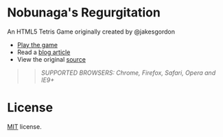 Nobunaga's Regurgitation
========================

An HTML5 Tetris Game originally created by @jakesgordon

 * [Play the game](http://sandbox.deafinbothears.com/gintama-tetris/)
 * Read a [blog article](http://codeincomplete.com/posts/2011/10/10/javascript_tetris/)
 * View the original [source](https://github.com/jakesgordon/javascript-tetris)

>> _*SUPPORTED BROWSERS*: Chrome, Firefox, Safari, Opera and IE9+_

License
=======

[MIT](http://en.wikipedia.org/wiki/MIT_License) license.



